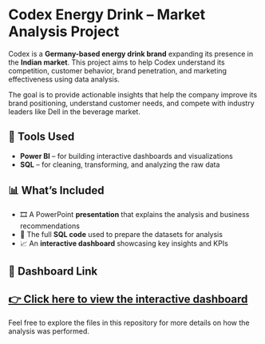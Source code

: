 # Codex Energy Drink – Market Analysis Project

Codex is a **Germany-based energy drink brand** expanding its presence in the **Indian market**. This project aims to help Codex understand its competition, customer behavior, brand penetration, and marketing effectiveness using data analysis.

The goal is to provide actionable insights that help the company improve its brand positioning, understand customer needs, and compete with industry leaders like Dell in the beverage market.

## 🔧 Tools Used
- **Power BI** – for building interactive dashboards and visualizations
- **SQL** – for cleaning, transforming, and analyzing the raw data

## 📊 What’s Included
- 🎞️ A PowerPoint **presentation** that explains the analysis and business recommendations
- 🧾 The full **SQL code** used to prepare the datasets for analysis
- 📈 An **interactive dashboard** showcasing key insights and KPIs

## 🔗 Dashboard Link
**[👉 Click here to view the interactive dashboard](https://www.novypro.com/create_project/codex-customer-insight--brand-penetration-dashboard)**  
---

Feel free to explore the files in this repository for more details on how the analysis was performed.
